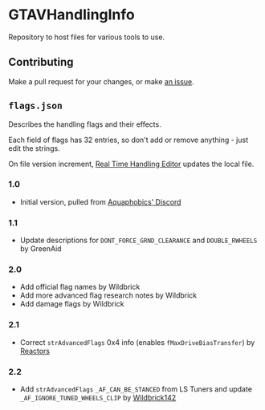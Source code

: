 # GTAVHandlingInfo

Repository to host files for various tools to use.

## Contributing

Make a pull request for your changes, or make [an issue](https://github.com/E66666666/GTAVHandlingInfo/issues/new).

## `flags.json`

Describes the handling flags and their effects.

Each field of flags has 32 entries, so don't add or remove anything - just edit the strings.

On file version increment, [Real Time Handling Editor](https://www.gta5-mods.com/tools/real-time-handling-editor) updates the local file.

### 1.0

* Initial version, pulled from [Aquaphobics' Discord](https://discord.gg/Vtz9Q6C)

### 1.1

* Update descriptions for `DONT_FORCE_GRND_CLEARANCE` and `DOUBLE_RWHEELS` by GreenAid

### 2.0

* Add official flag names by Wildbrick
* Add more advanced flag research notes by Wildbrick
* Add damage flags by Wildbrick

### 2.1

* Correct `strAdvancedFlags` 0x4 info (enables `fMaxDriveBiasTransfer`) by [Reactors](https://www.gta5-mods.com/users/Reactors)

### 2.2

* Add `strAdvancedFlags` `_AF_CAN_BE_STANCED` from LS Tuners and update `_AF_IGNORE_TUNED_WHEELS_CLIP` by [Wildbrick142](https://github.com/Wildbrick142)
